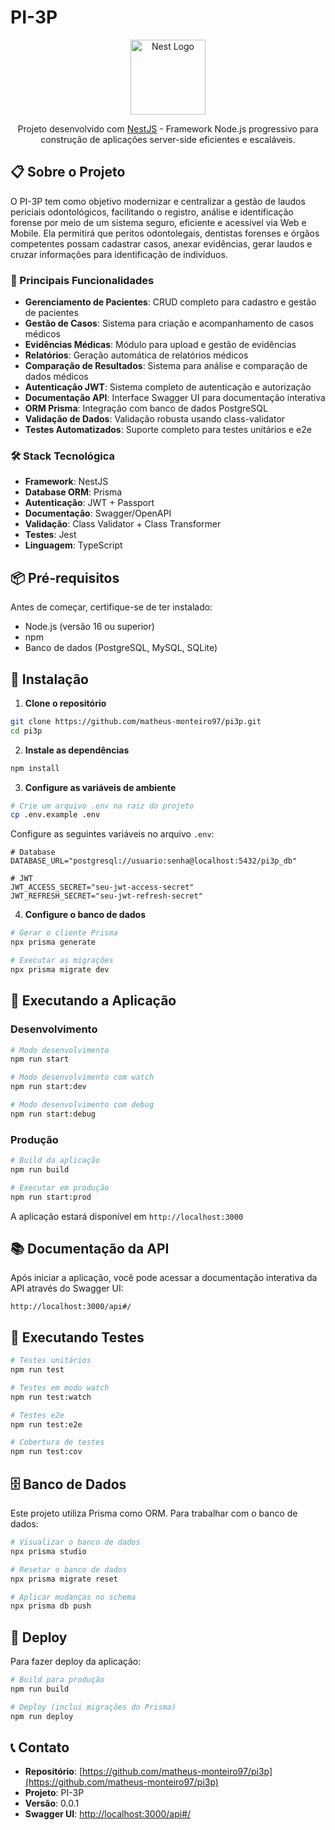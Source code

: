 # PI-3P

<p align="center">
  <a href="http://nestjs.com/" target="blank"><img src="https://nestjs.com/img/logo-small.svg" width="120" alt="Nest Logo" /></a>
</p>

<p align="center">Projeto desenvolvido com <a href="http://nestjs.com" target="_blank">NestJS</a> - Framework Node.js progressivo para construção de aplicações server-side eficientes e escaláveis.</p>

## 📋 Sobre o Projeto

O PI-3P tem como objetivo modernizar e centralizar a gestão de laudos periciais odontológicos, facilitando o registro, análise e identificação forense por meio de um sistema seguro, eficiente e acessível via Web e Mobile. Ela permitirá que peritos odontolegais, dentistas forenses e órgãos competentes possam cadastrar casos, anexar evidências, gerar laudos e cruzar informações para identificação de indivíduos.

### 🚀 Principais Funcionalidades

- **Gerenciamento de Pacientes**: CRUD completo para cadastro e gestão de pacientes
- **Gestão de Casos**: Sistema para criação e acompanhamento de casos médicos
- **Evidências Médicas**: Módulo para upload e gestão de evidências
- **Relatórios**: Geração automática de relatórios médicos
- **Comparação de Resultados**: Sistema para análise e comparação de dados médicos
- **Autenticação JWT**: Sistema completo de autenticação e autorização
- **Documentação API**: Interface Swagger UI para documentação interativa
- **ORM Prisma**: Integração com banco de dados PostgreSQL
- **Validação de Dados**: Validação robusta usando class-validator
- **Testes Automatizados**: Suporte completo para testes unitários e e2e

### 🛠️ Stack Tecnológica

- **Framework**: NestJS
- **Database ORM**: Prisma
- **Autenticação**: JWT + Passport
- **Documentação**: Swagger/OpenAPI
- **Validação**: Class Validator + Class Transformer
- **Testes**: Jest
- **Linguagem**: TypeScript

## 📦 Pré-requisitos

Antes de começar, certifique-se de ter instalado:

- Node.js (versão 16 ou superior)
- npm 
- Banco de dados (PostgreSQL, MySQL, SQLite)

## 🔧 Instalação

1. **Clone o repositório**
```bash
git clone https://github.com/matheus-monteiro97/pi3p.git
cd pi3p
```

2. **Instale as dependências**
```bash
npm install
```

3. **Configure as variáveis de ambiente**
```bash
# Crie um arquivo .env na raiz do projeto
cp .env.example .env
```

Configure as seguintes variáveis no arquivo `.env`:
```env
# Database
DATABASE_URL="postgresql://usuario:senha@localhost:5432/pi3p_db"

# JWT
JWT_ACCESS_SECRET="seu-jwt-access-secret"
JWT_REFRESH_SECRET="seu-jwt-refresh-secret"
```

4. **Configure o banco de dados**
```bash
# Gerar o cliente Prisma
npx prisma generate

# Executar as migrações
npx prisma migrate dev
```

## 🚀 Executando a Aplicação

### Desenvolvimento
```bash
# Modo desenvolvimento
npm run start

# Modo desenvolvimento com watch
npm run start:dev

# Modo desenvolvimento com debug
npm run start:debug
```

### Produção
```bash
# Build da aplicação
npm run build

# Executar em produção
npm run start:prod
```

A aplicação estará disponível em `http://localhost:3000`

## 📚 Documentação da API

Após iniciar a aplicação, você pode acessar a documentação interativa da API através do Swagger UI:

```
http://localhost:3000/api#/
```

## 🧪 Executando Testes

```bash
# Testes unitários
npm run test

# Testes em modo watch
npm run test:watch

# Testes e2e
npm run test:e2e

# Cobertura de testes
npm run test:cov
```

## 🗄️ Banco de Dados

Este projeto utiliza Prisma como ORM. Para trabalhar com o banco de dados:

```bash
# Visualizar o banco de dados
npx prisma studio

# Resetar o banco de dados
npx prisma migrate reset

# Aplicar mudanças no schema
npx prisma db push
```

## 🚀 Deploy

Para fazer deploy da aplicação:

```bash
# Build para produção
npm run build

# Deploy (inclui migrações do Prisma)
npm run deploy
```

## 📞 Contato

- **Repositório**: [https://github.com/matheus-monteiro97/pi3p](https://github.com/matheus-monteiro97/pi3p)
- **Projeto**: PI-3P
- **Versão**: 0.0.1
- **Swagger UI**: [http://localhost:3000/api#/](http://localhost:3000/api#/)
